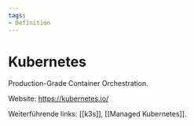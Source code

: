 ```yaml
---
tags:
- Definition
---
```

# Kubernetes

Production-Grade Container Orchestration.

Website: <https://kubernetes.io/>

Weiterführende links: [[k3s]], [[Managed Kubernetes]].